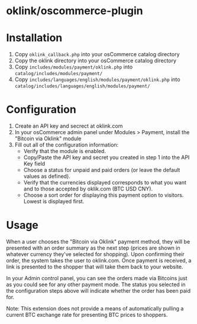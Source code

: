 oklink/oscommerce-plugin
========================

# Installation

1. Copy `oklink_callback.php` into your osCommerce catalog directory
2. Copy the oklink directory into your osCommerce catalog directory
3. Copy `includes/modules/payment/oklink.php` into `catalog/includes/modules/payment/`
4. Copy `includes/languages/english/modules/payment/oklink.php` into `catalog/includes/languages/english/modules/payment/`

# Configuration

1. Create an API key and secrect at oklink.com 
2. In your osCommerce admin panel under Modules > Payment, install the "Bitcoin via Oklink" module
3. Fill out all of the configuration information:
	- Verify that the module is enabled.
	- Copy/Paste the API key and secret you created in step 1 into the API Key field
	- Choose a status for unpaid and paid orders (or leave the default values as
      defined).
	- Verify that the currencies displayed corresponds to what you want and to
      those accepted by oklik.com (BTC USD CNY).
	- Choose a sort order for displaying this payment option to visitors.
      Lowest is displayed first.

# Usage

When a user chooses the "Bitcoin via Oklink" payment method, they will be
presented with an order summary as the next step (prices are shown in whatever
currency they've selected for shopping). Upon confirming their order, the system
takes the user to oklink.com.  Once payment is received, a link is presented
to the shopper that will take them back to your website.

In your Admin control panel, you can see the orders made via Bitcoins just as
you could see for any other payment mode.  The status you selected in the
configuration steps above will indicate whether the order has been paid for.  

Note: This extension does not provide a means of automatically pulling a
current BTC exchange rate for presenting BTC prices to shoppers.


